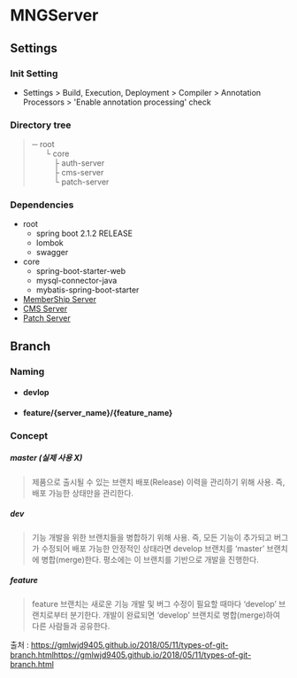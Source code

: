 # MNGServer

## Settings

### Init Setting

- Settings > Build, Execution, Deployment > Compiler > Annotation Processors > 'Enable annotation processing' check

### Directory tree

> ─ root  
> &nbsp; &nbsp; &nbsp; └ core  
> &nbsp; &nbsp; &nbsp; &nbsp; &nbsp; ├ auth-server  
> &nbsp; &nbsp; &nbsp; &nbsp; &nbsp; ├ cms-server  
> &nbsp; &nbsp; &nbsp; &nbsp; &nbsp; └ patch-server  

### Dependencies

- root
  - spring boot 2.1.2 RELEASE
  - lombok
  - swagger
- core
  - spring-boot-starter-web
  - mysql-connector-java
  - mybatis-spring-boot-starter
- [MemberShip Server](mng-auth)
- [CMS Server](mng-cms)
- [Patch Server](mng-patch)



## Branch

### Naming

- #### devlop

- #### feature/{server_name}/{feature_name}



### Concept

##### master (실제 사용 X)

> 제품으로 출시될 수 있는 브랜치
> 배포(Release) 이력을 관리하기 위해 사용. 즉, 배포 가능한 상태만을 관리한다.

##### dev

> 기능 개발을 위한 브랜치들을 병합하기 위해 사용. 즉, 모든 기능이 추가되고 버그가 수정되어
> 배포 가능한 안정적인 상태라면 develop 브랜치를 ‘master’ 브랜치에 병합(merge)한다.
> 평소에는 이 브랜치를 기반으로 개발을 진행한다.

##### feature

> feature 브랜치는 새로운 기능 개발 및 버그 수정이 필요할 때마다 ‘develop’ 브랜치로부터 분기한다.
> 개발이 완료되면 ‘develop’ 브랜치로 병합(merge)하여 다른 사람들과 공유한다.

출처 : https://gmlwjd9405.github.io/2018/05/11/types-of-git-branch.htmlhttps://gmlwjd9405.github.io/2018/05/11/types-of-git-branch.html
